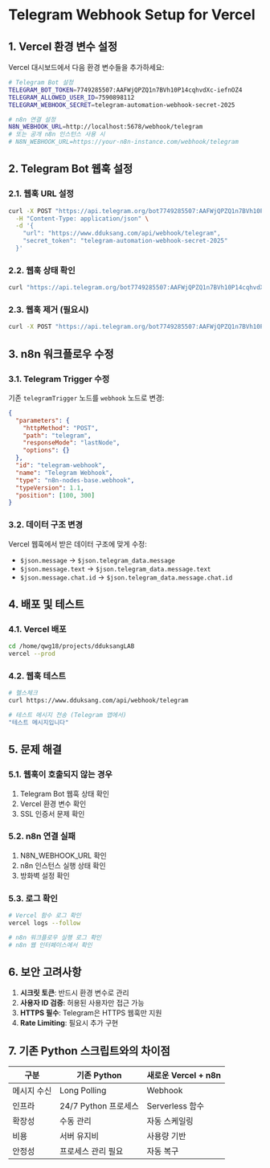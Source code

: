 # Telegram Webhook Setup for Vercel

## 1. Vercel 환경 변수 설정

Vercel 대시보드에서 다음 환경 변수들을 추가하세요:

```bash
# Telegram Bot 설정
TELEGRAM_BOT_TOKEN=7749285507:AAFWjQPZQ1n7BVh10P14cqhvdXc-iefnOZ4
TELEGRAM_ALLOWED_USER_ID=7590898112
TELEGRAM_WEBHOOK_SECRET=telegram-automation-webhook-secret-2025

# n8n 연결 설정  
N8N_WEBHOOK_URL=http://localhost:5678/webhook/telegram
# 또는 공개 n8n 인스턴스 사용 시
# N8N_WEBHOOK_URL=https://your-n8n-instance.com/webhook/telegram
```

## 2. Telegram Bot 웹훅 설정

### 2.1. 웹훅 URL 설정
```bash
curl -X POST "https://api.telegram.org/bot7749285507:AAFWjQPZQ1n7BVh10P14cqhvdXc-iefnOZ4/setWebhook" \
  -H "Content-Type: application/json" \
  -d '{
    "url": "https://www.dduksang.com/api/webhook/telegram",
    "secret_token": "telegram-automation-webhook-secret-2025"
  }'
```

### 2.2. 웹훅 상태 확인
```bash
curl "https://api.telegram.org/bot7749285507:AAFWjQPZQ1n7BVh10P14cqhvdXc-iefnOZ4/getWebhookInfo"
```

### 2.3. 웹훅 제거 (필요시)
```bash
curl -X POST "https://api.telegram.org/bot7749285507:AAFWjQPZQ1n7BVh10P14cqhvdXc-iefnOZ4/deleteWebhook"
```

## 3. n8n 워크플로우 수정

### 3.1. Telegram Trigger 수정
기존 `telegramTrigger` 노드를 `webhook` 노드로 변경:

```json
{
  "parameters": {
    "httpMethod": "POST",
    "path": "telegram",
    "responseMode": "lastNode",
    "options": {}
  },
  "id": "telegram-webhook",
  "name": "Telegram Webhook",
  "type": "n8n-nodes-base.webhook",
  "typeVersion": 1.1,
  "position": [100, 300]
}
```

### 3.2. 데이터 구조 변경
Vercel 웹훅에서 받은 데이터 구조에 맞게 수정:
- `$json.message` → `$json.telegram_data.message`
- `$json.message.text` → `$json.telegram_data.message.text`
- `$json.message.chat.id` → `$json.telegram_data.message.chat.id`

## 4. 배포 및 테스트

### 4.1. Vercel 배포
```bash
cd /home/qwg18/projects/dduksangLAB
vercel --prod
```

### 4.2. 웹훅 테스트
```bash
# 헬스체크
curl https://www.dduksang.com/api/webhook/telegram

# 테스트 메시지 전송 (Telegram 앱에서)
"테스트 메시지입니다"
```

## 5. 문제 해결

### 5.1. 웹훅이 호출되지 않는 경우
1. Telegram Bot 웹훅 상태 확인
2. Vercel 환경 변수 확인
3. SSL 인증서 문제 확인

### 5.2. n8n 연결 실패
1. N8N_WEBHOOK_URL 확인
2. n8n 인스턴스 실행 상태 확인
3. 방화벽 설정 확인

### 5.3. 로그 확인
```bash
# Vercel 함수 로그 확인
vercel logs --follow

# n8n 워크플로우 실행 로그 확인
# n8n 웹 인터페이스에서 확인
```

## 6. 보안 고려사항

1. **시크릿 토큰**: 반드시 환경 변수로 관리
2. **사용자 ID 검증**: 허용된 사용자만 접근 가능
3. **HTTPS 필수**: Telegram은 HTTPS 웹훅만 지원
4. **Rate Limiting**: 필요시 추가 구현

## 7. 기존 Python 스크립트와의 차이점

| 구분 | 기존 Python | 새로운 Vercel + n8n |
|------|-------------|---------------------|
| 메시지 수신 | Long Polling | Webhook |
| 인프라 | 24/7 Python 프로세스 | Serverless 함수 |
| 확장성 | 수동 관리 | 자동 스케일링 |
| 비용 | 서버 유지비 | 사용량 기반 |
| 안정성 | 프로세스 관리 필요 | 자동 복구 |